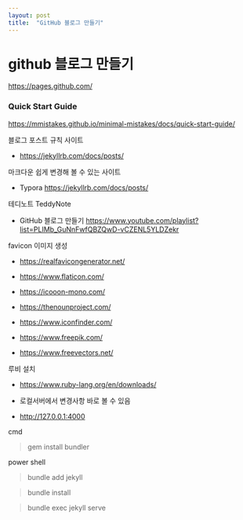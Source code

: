 ```yaml
---
layout: post
title:  "GitHub 블로그 만들기"
---
```


# github 블로그 만들기
https://pages.github.com/

### Quick Start Guide 
https://mmistakes.github.io/minimal-mistakes/docs/quick-start-guide/



블로그 포스트 규칙 사이트 

- https://jekyllrb.com/docs/posts/

마크다운 쉽게 변경해 볼 수 있는 사이트

- Typora
  https://jekyllrb.com/docs/posts/

테디노트 TeddyNote 

- GitHub 블로그 만들기 
  https://www.youtube.com/playlist?list=PLIMb_GuNnFwfQBZQwD-vCZENL5YLDZekr

favicon 이미지 생성

- https://realfavicongenerator.net/

- https://www.flaticon.com/

- https://icooon-mono.com/

- https://thenounproject.com/

- https://www.iconfinder.com/

- https://www.freepik.com/

- https://www.freevectors.net/



루비 설치 
- https://www.ruby-lang.org/en/downloads/

- 로컬서버에서 변경사항 바로 볼 수 있음
- http://127.0.0.1:4000

 cmd 

> gem install bundler 

power shell

> bundle add jekyll 

> bundle install

> bundle exec jekyll serve

